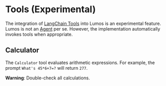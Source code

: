 # Tools (Experimental)

The integration of [LangChain Tools](https://js.langchain.com/docs/modules/agents/tools/) into Lumos is an experimental feature. Lumos is not an [Agent](https://js.langchain.com/docs/modules/agents/) per se. However, the implementation automatically invokes tools when appropriate.

## Calculator

The `Calculator` tool evaluates arithmetic expressions. For example, the prompt `What's 45*6+7=?` will return `277`.

**Warning**: Double-check all calculations.
